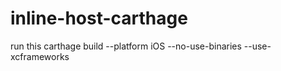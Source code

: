 # inline-host-carthage

run this
carthage build --platform iOS --no-use-binaries --use-xcframeworks
